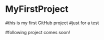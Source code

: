 MyFirstProject
==============
#this is my first GitHub project 
#just for a test

#following project comes soon!
